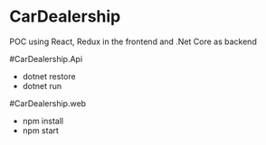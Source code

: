 # CarDealership
POC using React, Redux in the frontend and .Net Core as backend

#CarDealership.Api
- dotnet restore
- dotnet run

#CarDealership.web
- npm install
- npm start
